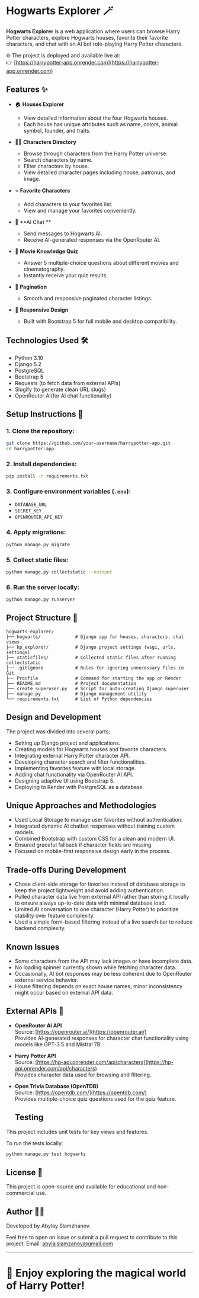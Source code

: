 # Hogwarts Explorer 🪄

**Hogwarts Explorer** is a web application where users can browse Harry Potter characters, explore Hogwarts houses, favorite their favorite characters, and chat with an AI bot role-playing Harry Potter characters.

🌐 The project is deployed and available live at:  
👉 [https://harrypotter-app.onrender.com](https://harrypotter-app.onrender.com)
## Features ✨

- 🏠 **Houses Explorer**
  - View detailed information about the four Hogwarts houses.
  - Each house has unique attributes such as name, colors, animal symbol, founder, and traits.

- 🧙‍♂️ **Characters Directory**
  - Browse through characters from the Harry Potter universe.
  - Search characters by name.
  - Filter characters by house.
  - View detailed character pages including house, patronus, and image.

- ⭐ **Favorite Characters**
  - Add characters to your favorites list.
  - View and manage your favorites conveniently.

- 💬 **AI Chat **
  - Send messages to Hogwarts AI.
  - Receive AI-generated responses via the OpenRouter AI.

- 🧠 **Movie Knowledge Quiz**
  - Answer 5 multiple-choice questions about different movies and cinematography.
  - Instantly receive your quiz results.

- 🔎 **Pagination**
  - Smooth and responsive paginated character listings.

- 🎨 **Responsive Design**
  - Built with Bootstrap 5 for full mobile and desktop compatibility.

## Technologies Used 🛠️

- Python 3.10
- Django 5.2
- PostgreSQL
- Bootstrap 5
- Requests (to fetch data from external APIs)
- Slugify (to generate clean URL slugs)
- OpenRouter AI(for AI chat functionality)

## Setup Instructions 🧩

### 1. Clone the repository:

```bash
git clone https://github.com/your-username/harrypotter-app.git
cd harrypotter-app
```

### 2. Install dependencies:

```bash
pip install -r requirements.txt
```

### 3. Configure environment variables (`.env`):
- `DATABASE_URL`
- `SECRET_KEY`
- `OPENROUTER_API_KEY`

### 4. Apply migrations:

```bash
python manage.py migrate
```

### 5. Collect static files:

```bash
python manage.py collectstatic --noinput
```

### 6. Run the server locally:

```bash
python manage.py runserver
```

## Project Structure 📂

```plaintext
hogwarts-explorer/
├── hogwarts/             # Django app for houses, characters, chat views
├── hp_explorer/          # Django project settings (wsgi, urls, settings)
├── staticfiles/          # Collected static files after running collectstatic
├── .gitignore            # Rules for ignoring unnecessary files in Git
├── Procfile              # Command for starting the app on Render
├── README.md             # Project documentation
├── create_superuser.py   # Script for auto-creating Django superuser
├── manage.py             # Django management utility
└── requirements.txt      # List of Python dependencies
```
## Design and Development

The project was divided into several parts:
- Setting up Django project and applications.
- Creating models for Hogwarts houses and favorite characters.
- Integrating external Harry Potter character API.
- Developing character search and filter functionalities.
- Implementing favorites feature with local storage.
- Adding chat functionality via OpenRouter AI API.
- Designing adaptive UI using Bootstrap 5.
- Deploying to Render with PostgreSQL as a database.

## Unique Approaches and Methodologies

- Used Local Storage to manage user favorites without authentication.
- Integrated dynamic AI chatbot responses without training custom models.
- Combined Bootstrap with custom CSS for a clean and modern UI.
- Ensured graceful fallback if character fields are missing.
- Focused on mobile-first responsive design early in the process.

## Trade-offs During Development

- Chose client-side storage for favorites instead of database storage to keep the project lightweight and avoid adding authentication.
- Pulled character data live from external API rather than storing it locally to ensure always up-to-date data with minimal database load.
- Limited AI conversation to one character (Harry Potter) to prioritize stability over feature complexity.
- Used a simple form-based filtering instead of a live search bar to reduce backend complexity.

## Known Issues

- Some characters from the API may lack images or have incomplete data.
- No loading spinner currently shown while fetching character data.
- Occasionally, AI bot responses may be less coherent due to OpenRouter external service behavior.
- House filtering depends on exact house names; minor inconsistency might occur based on external API data.

## External APIs 📡

- **OpenRouter AI API**  
  Source: [https://openrouter.ai/](https://openrouter.ai/)  
  Provides AI-generated responses for character chat functionality using models like GPT-3.5 and Mistral 7B.

- **Harry Potter API**  
  Source: [https://hp-api.onrender.com/api/characters](https://hp-api.onrender.com/api/characters)  
  Provides character data used for browsing and filtering.

- **Open Trivia Database (OpenTDB)**  
  Source: [https://opentdb.com/](https://opentdb.com/)  
  Provides multiple-choice quiz questions used for the quiz feature.

  ## Testing

This project includes unit tests for key views and features.

To run the tests locally:

```bash
python manage.py test hogwarts
```

## License 📄

This project is open-source and available for educational and non-commercial use.

## Author 👨‍💻

Developed by Abylay Slamzhanov.

Feel free to open an issue or submit a pull request to contribute to this project.
Email: abylajslamzanov@gmail.com

---

# 🎉 Enjoy exploring the magical world of Harry Potter!






